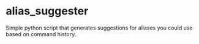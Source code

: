 # alias_suggester
Simple python script that generates suggestions for aliases you could use based on command history.
